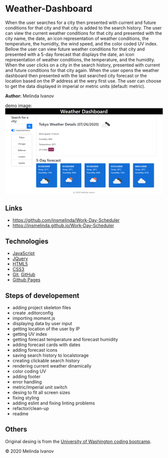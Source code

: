 # Weather-Dashboard
When the user searches for a city then presented with current and future conditions for that city and that city is added to the search history. The user can view the current weather conditions for that city and presented with the city name, the date, an icon representation of weather conditions, the temperature, the humidity, the wind speed, and the color coded UV index. Bellow the user can view future weather conditions for that city and presented with a 5-day forecast that displays the date, an icon representation of weather conditions, the temperature, and the humidity. When the user clicks on a city in the search history, presented with current and future conditions for that city again. When the user opens the weather dashboard then presented with the last searched city forecast or the location based on the IP address at the wery first use. The user can choose to get the data displayed in imperial or metric units (default: metric).

**Author:** Melinda Ivanov

demo image:
![Demo image](./demo.png)

## Links
- https://github.com/jnsmelinda/Work-Day-Scheduler
- https://jnsmelinda.github.io/Work-Day-Scheduler

## Technologies
- [JavaScript](https://www.javascript.com)
- [JQuery](https://jquery.com/)
- [HTML5](https://en.wikipedia.org/wiki/HTML5)
- [CSS3](https://en.wikipedia.org/wiki/Cascading_Style_Sheets)
- [Git](https://git-scm.com/), [GitHub](https://github.com)
- [Github Pages](https://pages.github.com)

## Steps of developement
- adding project skeleton files
- create .editorconfig
- importing moment.js
- displaying data by user input
- getting location of the user by IP
- getting UV index
- getting forecast temperature and forecast humidity
- adding forecast cards with dates
- adding forecast icons
- saving search history to localstorage
- creating clickable search history
- rendering current weather dinamically
- color coding UV
- adding footer
- error handling
- metric/imperial unit switch
- desing to fit all screen sizes
- fixing styling
- adding eslint and fixing linting problems
- refactor/clean-up
- readme

## Others
Original desing is from the [University of Washington coding bootcamp](https://bootcamp.uw.edu).

© 2020 Melinda Ivanov
